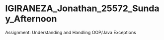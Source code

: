 # IGIRANEZA_Jonathan_25572_Sunday_Afternoon
Assignment: Understanding and Handling OOP/Java  Exceptions
